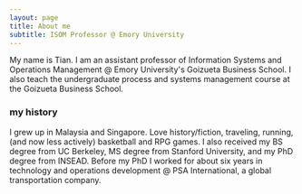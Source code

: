 ```yaml
---
layout: page
title: About me
subtitle: ISOM Professor @ Emory University
---
```


My name is Tian. I am an assistant professor of Information Systems and Operations Management @ Emory University's Goizueta Business School. I also teach the undergraduate process and systems management course at the Goizueta Business School.

### my history

I grew up in Malaysia and Singapore. Love history/fiction, traveling, running, (and now less actively) basketball and RPG games. I also received my BS degree from UC Berkeley, MS degree from Stanford University, and my PhD degree from INSEAD. Before my PhD I worked for about six years in technology and operations development @ PSA International, a global transportation company. 

